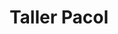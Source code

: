 ---
title: "Taller Pacol"
url: /el-puerto-de-santa-maria/taller-pacol/
shop: reparación de automóviles
---